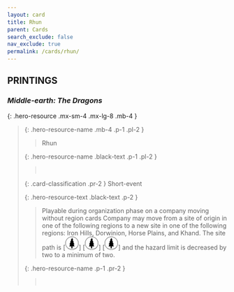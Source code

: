 ```yaml
---
layout: card
title: Rhun
parent: Cards
search_exclude: false
nav_exclude: true
permalink: /cards/rhun/
---
```


## PRINTINGS


### _Middle-earth: The Dragons_

{: .hero-resource .mx-sm-4 .mx-lg-8 .mb-4 }
> {: .hero-resource-name .mb-4 .p-1 .pl-2 }
> > <div class="card-mp"></div>
> > <div class="card-name">Rhun</div>
>
> {: .hero-resource-name .black-text .p-1 .pl-2 }
> > &nbsp;
>
> {: .card-classification .pr-2 }
> Short-event
>
> {: .hero-resource-text .black-text .p-2 }
> > Playable during organization phase on a company moving without region cards Company may move from a site of origin in one of the following regions to a new site in one of the following regions: Iron Hills, Dorwinion, Horse Plains, and Khand. The site path is \[![](/assets/images/wilderness.svg)] \[![](/assets/images/wilderness.svg)] \[![](/assets/images/wilderness.svg)] and the hazard limit is decreased by two to a minimum of two. 
> 
> {: .hero-resource-name .p-1 .pr-2 }
> > <div class="card-shield"></div>
> > <div class="card-corruption">&nbsp;</div>
